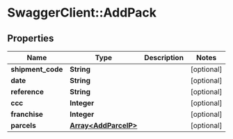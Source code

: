 # SwaggerClient::AddPack

## Properties
Name | Type | Description | Notes
------------ | ------------- | ------------- | -------------
**shipment_code** | **String** |  | [optional] 
**date** | **String** |  | [optional] 
**reference** | **String** |  | [optional] 
**ccc** | **Integer** |  | [optional] 
**franchise** | **Integer** |  | [optional] 
**parcels** | [**Array&lt;AddParcelP&gt;**](AddParcelP.md) |  | [optional] 



